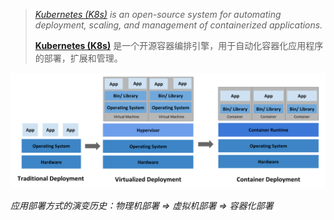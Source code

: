 > *[Kubernetes (K8s)](https://kubernetes.io/docs/concepts/overview/what-is-kubernetes/) is an open-source system for automating deployment, scaling, and management of containerized applications.*
>
> [**Kubernetes (K8s)**](https://kubernetes.io/docs/concepts/overview/what-is-kubernetes/) 是一个开源容器编排引擎，用于自动化容器化应用程序的部署，扩展和管理。



![container_evolution](..\assets\container_evolution.svg)

*应用部署方式的演变历史：物理机部署  => 虚拟机部署  => 容器化部署*

